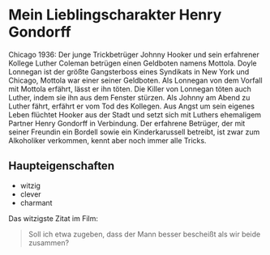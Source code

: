 # Mein Lieblingscharakter Henry Gondorff

Chicago 1936: Der junge Trickbetrüger Johnny Hooker und sein erfahrener Kollege Luther Coleman betrügen einen Geldboten namens Mottola.
Doyle Lonnegan ist der größte Gangsterboss eines Syndikats in New York und Chicago, Mottola war einer seiner Geldboten.
Als Lonnegan von dem Vorfall mit Mottola erfährt, lässt er ihn töten.
Die Killer von Lonnegan töten auch Luther, indem sie ihn aus dem Fenster stürzen.
Als Johnny am Abend zu Luther fährt, erfährt er vom Tod des Kollegen.
Aus Angst um sein eigenes Leben flüchtet Hooker aus der Stadt und setzt sich mit Luthers ehemaligem Partner Henry Gondorff in Verbindung.
Der erfahrene Betrüger, der mit seiner Freundin ein Bordell sowie ein Kinderkarussell betreibt,
ist zwar zum Alkoholiker verkommen, kennt aber noch immer alle Tricks.

## Haupteigenschaften

* witzig
* clever
* charmant

Das witzigste Zitat im Film:
> Soll ich etwa zugeben, dass der Mann besser bescheißt als wir beide zusammen?